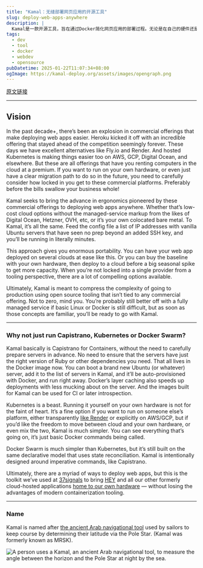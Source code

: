 ```yaml
---
title: "Kamal：无缝部署网页应用的开源工具"
slug: deploy-web-apps-anywhere
description: |
  Kamal是一款开源工具，旨在通过Docker简化网页应用的部署过程。无论是在自己的硬件还是云端，Kamal都能实现快速、零停机时间的部署，给予用户卓越的可移植性，让开发者拥有更大的灵活性。
tags: 
  - dev
  - tool
  - docker
  - webdev
  - opensource
pubDatetime: 2025-01-22T11:07:34+08:00
ogImage: https://kamal-deploy.org/assets/images/opengraph.png
---
```


[原文链接](https://kamal-deploy.org/)

---

## Vision

In the past decade+, there’s been an explosion in commercial offerings that make deploying web apps easier. Heroku kicked it off with an incredible offering that stayed ahead of the competition seemingly forever. These days we have excellent alternatives like Fly.io and Render. And hosted Kubernetes is making things easier too on AWS, GCP, Digital Ocean, and elsewhere. But these are all offerings that have you renting computers in the cloud at a premium. If you want to run on your own hardware, or even just have a clear migration path to do so in the future, you need to carefully consider how locked in you get to these commercial platforms. Preferably before the bills swallow your business whole!

Kamal seeks to bring the advance in ergonomics pioneered by these commercial offerings to deploying web apps anywhere. Whether that’s low-cost cloud options without the managed-service markup from the likes of Digital Ocean, Hetzner, OVH, etc, or it’s your own colocated bare metal. To Kamal, it’s all the same. Feed the config file a list of IP addresses with vanilla Ubuntu servers that have seen no prep beyond an added SSH key, and you’ll be running in literally minutes.

This approach gives you enormous portability. You can have your web app deployed on several clouds at ease like this. Or you can buy the baseline with your own hardware, then deploy to a cloud before a big seasonal spike to get more capacity. When you’re not locked into a single provider from a tooling perspective, there are a lot of compelling options available.

Ultimately, Kamal is meant to compress the complexity of going to production using open source tooling that isn’t tied to any commercial offering. Not to zero, mind you. You’re probably still better off with a fully managed service if basic Linux or Docker is still difficult, but as soon as those concepts are familiar, you’ll be ready to go with Kamal.

***

### Why not just run Capistrano, Kubernetes or Docker Swarm?

Kamal basically is Capistrano for Containers, without the need to carefully prepare servers in advance. No need to ensure that the servers have just the right version of Ruby or other dependencies you need. That all lives in the Docker image now. You can boot a brand new Ubuntu (or whatever) server, add it to the list of servers in Kamal, and it’ll be auto-provisioned with Docker, and run right away. Docker’s layer caching also speeds up deployments with less mucking about on the server. And the images built for Kamal can be used for CI or later introspection.

Kubernetes is a beast. Running it yourself on your own hardware is not for the faint of heart. It’s a fine option if you want to run on someone else’s platform, either transparently [like Render](https://thenewstack.io/render-cloud-deployment-with-less-engineering/) or explicitly on AWS/GCP, but if you’d like the freedom to move between cloud and your own hardware, or even mix the two, Kamal is much simpler. You can see everything that’s going on, it’s just basic Docker commands being called.

Docker Swarm is much simpler than Kubernetes, but it’s still built on the same declarative model that uses state reconciliation. Kamal is intentionally designed around imperative commands, like Capistrano.

Ultimately, there are a myriad of ways to deploy web apps, but this is the toolkit we’ve used at [37signals](https://37signals.com/) to bring [HEY](https://www.hey.com/) and all our other formerly cloud-hosted applications [home to our own hardware](https://world.hey.com/dhh/we-have-left-the-cloud-251760fb) — without losing the advantages of modern containerization tooling.

***

### Name

Kamal is named after [the ancient Arab navigational tool](https://exploration.marinersmuseum.org/object/kamal/) used by sailors to keep course by determining their latitude via the Pole Star. (Kamal was formerly known as MRSK).

![A person uses a Kamal, an ancient Arab navigational tool, to measure the angle between the horizon and the Pole Star at night by the sea.](https://kamal-deploy.org/assets/images/kamal.png)


